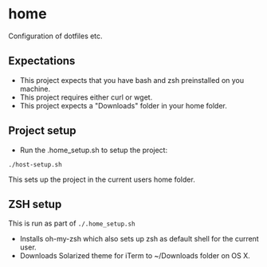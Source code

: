 # home
Configuration of dotfiles etc.

## Expectations
- This project expects that you have bash and zsh preinstalled on you machine.
- This project requires either curl or wget.
- This project expects a "Downloads" folder in your home folder.

## Project setup
- Run the .home_setup.sh to setup the project:
~~~
./host-setup.sh
~~~
This sets up the project in the current users home folder.

## ZSH setup
This is run as part of `./.home_setup.sh`
- Installs oh-my-zsh which also sets up zsh as default shell for the current user.
- Downloads Solarized theme for iTerm to ~/Downloads folder on OS X.
